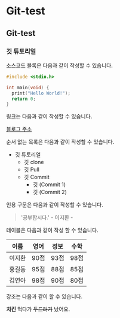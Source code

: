 # Git-test
## Git-test
### 깃 튜토리얼

소스코드 블록은 다음과 같이 작성할 수 있습니다.
```c
#include <stdio.h>

int main(void) {
  print("Hello World!");
  return 0;
}
```

링크는 다음과 같이 작성할 수 있습니다.

[블로그 주소](https://blog.naver.com/cwnu017)

순서 없는 목록은 다음과 같이 작성할 수 있습니다.

* 깃 튜토리얼
  * 깃 clone
  * 깃 Pull
  * 깃 Commit
    * 깃 (Commit 1)
    * 깃 (Commit 2)

인용 구문은 다음과 같이 작성할 수 있습니다.

>'공부합시다.' - 이지환 -

테이블은 다음과 같이 작성 할 수 있습니다.

이름|영어|정보|수학
---|---|---|---|
이지환|90점|93점|98점|
홍길동|95점|88점|85점|
김연아|98점|90점|80점|

강조는 다음과 같이 할 수 있습니다.

**치킨** 먹다가 ~~두드러기~~ 났어요.
